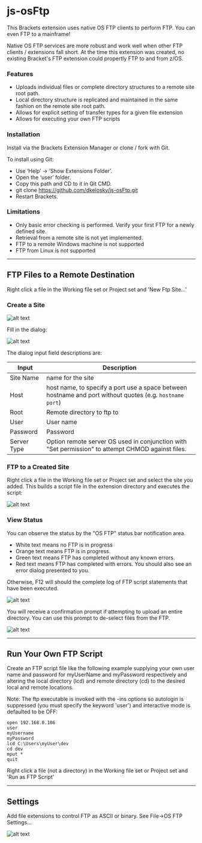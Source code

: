 # js-osFtp

This Brackets extension uses native OS FTP clients to perform FTP.  You can even FTP to a mainframe!  

Native OS FTP services are more robust and work well when other FTP clients / extensions fall short.  At the time this extension was created, no existing Bracket's FTP extension could propertly FTP to and from z/OS.

### Features
* Uploads individual files or complete directory structures to a remote site root path.  
* Local directory structure is replicated and maintained in the same fashion on the remote site root path.  
* Allows for explicit setting of transfer types for a given file extension
* Allows for executing your own FTP scripts

### Installation
Install via the Brackets Extension  Manager or clone / fork with Git.

To install using Git:
* Use ‘Help’ -> ‘Show Extensions Folder’.  
* Open the ‘user’ folder.  
* Copy this path and CD to it in Git CMD.  
* git clone https://github.com/dkelosky/js-osFtp.git
* Restart Brackets.  

### Limitations
* Only basic error checking is performed.  Verify your first FTP for a newly defined site.
* Retrieval from a remote site is not yet implemented.
* FTP to a remote Windows machine is not supported
* FTP from Linux is not supported

--- 
## FTP Files to a Remote Destination

Right click a file in the Working file set or Project set and 'New Ftp Site...'

### Create a Site

![alt text][newFtpSite]

Fill in the dialog:

![alt text][addFtpSite]

The dialog input field descriptions  are:

| Input       | Description                                                                                               |
| ----------- | --------------------------------------------------------------------------------------------------------- |
| Site Name   | name for the site                                                                                         |
| Host        | host name, to specify a port use a space between hostname and port without quotes (e.g. `hostname port`)  |
| Root        | Remote directory to ftp to                                                                                |
| User        | User name                                                                                                 |
| Password    | Password                                                                                                  |
| Server Type | Option remote server OS used in conjunction with "Set permission" to attempt CHMOD against files.         |

### FTP to a Created Site

Right click a file in the Working file set or Project set and select the site you added.  This builds
a script file in the extension directory and executes the script:

![alt text][runSite]

### View Status

You can observe the status by the "OS FTP" status bar notification area.  
* White text means no FTP is in progress
* Orange text means FTP is in progress.
* Green text means FTP has completed without any known errors.
* Red text means FTP has completed with errors.  You should also see an error dialog presented to you.

Otherwise, F12 will should the complete log of FTP script statements that have been executed. 

![alt text][status]

You will receive a confirmation prompt if attempting to upload an entire directory.  You can use this prompt to de-select 
files from the FTP.

![alt text][directoryUpload]

---

## Run Your Own FTP Script

Create an FTP script file like the following example supplying your own user name and password for myUserName and myPassword respectively and altering the local directory (lcd) and remote directory (cd) to the desired local and remote locations.

Note: The ftp executable is invoked with the -ins options so autologin is suppressed (you must specify the keyword 'user') and interactive mode is defaulted to be OFF:

    open 192.168.0.106
    user 
    myUsername
    myPassword
    lcd C:\Users\myUser\dev
    cd dev
    mput *
    quit
  
Right click a file (not a directory) in the Working file set or Project set and 'Run as FTP Script'

---

## Settings

Add file extensions to control FTP as ASCII or binary.  See File->OS FTP Settings...

![alt text][settings]

[newFtpSite]: https://github.com/dkelosky/js-osFtp/blob/master/images/newFtpSite.PNG "New Ftp Site..."
[addFtpSite]: https://github.com/dkelosky/js-osFtp/blob/master/images/addFtpSite.PNG "Add Ftp Site"
[runSite]: https://github.com/dkelosky/js-osFtp/blob/master/images/runSite.PNG "Run Site"
[settings]: https://github.com/dkelosky/js-osFtp/blob/master/images/settings.PNG "Settings"
[directoryUpload]: https://github.com/dkelosky/js-osFtp/blob/master/images/directoryUpload.PNG "Directory Upload"
[status]: https://github.com/dkelosky/js-osFtp/blob/master/images/status.PNG "Status"

